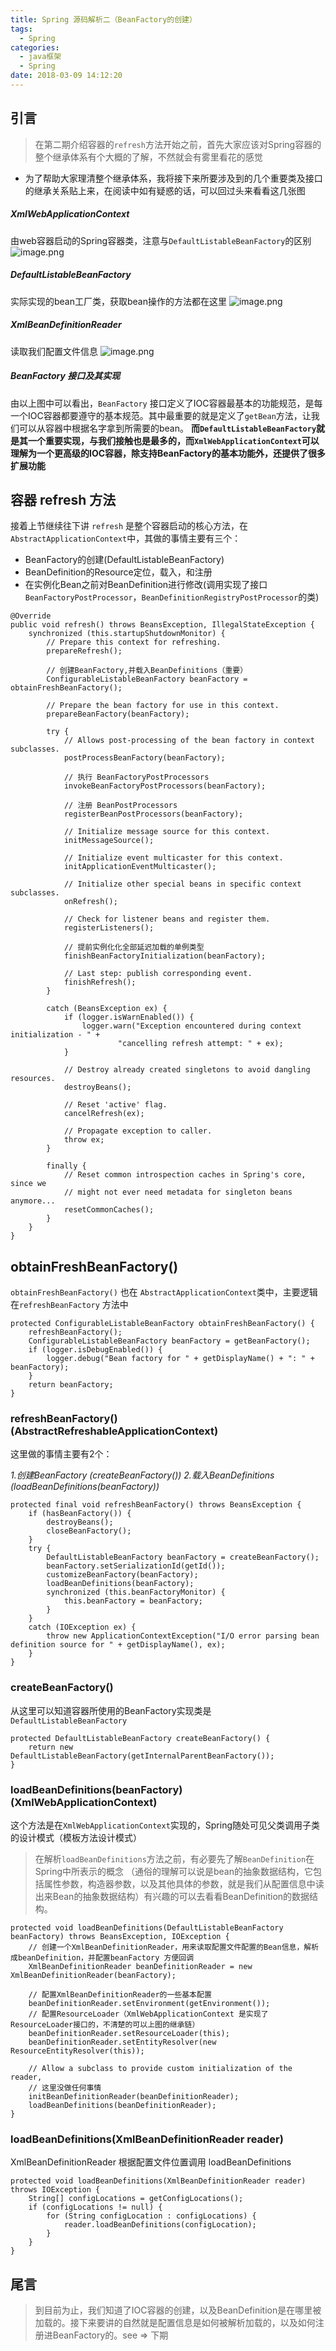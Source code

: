 ```yaml
---
title: Spring 源码解析二（BeanFactory的创建）
tags:
  - Spring
categories:
  - java框架
  - Spring
date: 2018-03-09 14:12:20
---
```



## 引言

> 在第二期介绍容器的`refresh`方法开始之前，首先大家应该对Spring容器的整个继承体系有个大概的了解，不然就会有雾里看花的感觉

* 为了帮助大家理清整个继承体系，我将接下来所要涉及到的几个重要类及接口的继承关系贴上来，在阅读中如有疑惑的话，可以回过头来看看这几张图

##### XmlWebApplicationContext
由web容器启动的Spring容器类，注意与`DefaultListableBeanFactory`的区别
![image.png](http://upload-images.jianshu.io/upload_images/2717496-d858bd2adb034202.png?imageMogr2/auto-orient/strip%7CimageView2/2/w/1240)


##### DefaultListableBeanFactory
实际实现的bean工厂类，获取bean操作的方法都在这里
![image.png](http://upload-images.jianshu.io/upload_images/2717496-79886eca0986f5d2.png?imageMogr2/auto-orient/strip%7CimageView2/2/w/1240)


##### XmlBeanDefinitionReader
读取我们配置文件信息
![image.png](http://upload-images.jianshu.io/upload_images/2717496-55584bcef001c6d8.png?imageMogr2/auto-orient/strip%7CimageView2/2/w/1240)



##### BeanFactory 接口及其实现

由以上图中可以看出，`BeanFactory` 接口定义了IOC容器最基本的功能规范，是每一个IOC容器都要遵守的基本规范。其中最重要的就是定义了`getBean`方法，让我们可以从容器中根据名字拿到所需要的bean。 **而`DefaultListableBeanFactory`就是其一个重要实现，与我们接触也是最多的，而`XmlWebApplicationContext`可以理解为一个更高级的IOC容器，除支持BeanFactory的基本功能外，还提供了很多扩展功能**

## 容器 refresh 方法

接着上节继续往下讲
`refresh` 是整个容器启动的核心方法，在`AbstractApplicationContext`中，其做的事情主要有三个：

* BeanFactory的创建(DefaultListableBeanFactory)
* BeanDefinition的Resource定位，载入，和注册
* 在实例化Bean之前对BeanDefinition进行修改(调用实现了接口`BeanFactoryPostProcessor`，`BeanDefinitionRegistryPostProcessor`的类)

```
@Override
public void refresh() throws BeansException, IllegalStateException {
	synchronized (this.startupShutdownMonitor) {
		// Prepare this context for refreshing.
		prepareRefresh();

		// 创建BeanFactory,并载入BeanDefinitions（重要）
		ConfigurableListableBeanFactory beanFactory = obtainFreshBeanFactory();

		// Prepare the bean factory for use in this context.
		prepareBeanFactory(beanFactory);

		try {
			// Allows post-processing of the bean factory in context subclasses.
			postProcessBeanFactory(beanFactory);

			// 执行 BeanFactoryPostProcessors
			invokeBeanFactoryPostProcessors(beanFactory);

			// 注册 BeanPostProcessors
			registerBeanPostProcessors(beanFactory);

			// Initialize message source for this context.
			initMessageSource();

			// Initialize event multicaster for this context.
			initApplicationEventMulticaster();

			// Initialize other special beans in specific context subclasses.
			onRefresh();

			// Check for listener beans and register them.
			registerListeners();

			// 提前实例化化全部延迟加载的单例类型
			finishBeanFactoryInitialization(beanFactory);

			// Last step: publish corresponding event.
			finishRefresh();
		}

		catch (BeansException ex) {
			if (logger.isWarnEnabled()) {
				logger.warn("Exception encountered during context initialization - " +
						"cancelling refresh attempt: " + ex);
			}

			// Destroy already created singletons to avoid dangling resources.
			destroyBeans();

			// Reset 'active' flag.
			cancelRefresh(ex);

			// Propagate exception to caller.
			throw ex;
		}

		finally {
			// Reset common introspection caches in Spring's core, since we
			// might not ever need metadata for singleton beans anymore...
			resetCommonCaches();
		}
	}
}
```
## obtainFreshBeanFactory()

`obtainFreshBeanFactory()` 也在 `AbstractApplicationContext`类中，主要逻辑在`refreshBeanFactory` 方法中

```
protected ConfigurableListableBeanFactory obtainFreshBeanFactory() {
	refreshBeanFactory();
	ConfigurableListableBeanFactory beanFactory = getBeanFactory();
	if (logger.isDebugEnabled()) {
		logger.debug("Bean factory for " + getDisplayName() + ": " + beanFactory);
	}
	return beanFactory;
}
```

### refreshBeanFactory() (AbstractRefreshableApplicationContext)

这里做的事情主要有2个：

*1.创建BeanFactory (createBeanFactory())*
*2.载入BeanDefinitions (loadBeanDefinitions(beanFactory))*

```
protected final void refreshBeanFactory() throws BeansException {
	if (hasBeanFactory()) {
		destroyBeans();
		closeBeanFactory();
	}
	try {
		DefaultListableBeanFactory beanFactory = createBeanFactory();
		beanFactory.setSerializationId(getId());
		customizeBeanFactory(beanFactory);
		loadBeanDefinitions(beanFactory);
		synchronized (this.beanFactoryMonitor) {
			this.beanFactory = beanFactory;
		}
	}
	catch (IOException ex) {
		throw new ApplicationContextException("I/O error parsing bean definition source for " + getDisplayName(), ex);
	}
}
```

### createBeanFactory()

从这里可以知道容器所使用的BeanFactory实现类是 `DefaultListableBeanFactory`
```
protected DefaultListableBeanFactory createBeanFactory() {
	return new DefaultListableBeanFactory(getInternalParentBeanFactory());
}
```

### loadBeanDefinitions(beanFactory)  (XmlWebApplicationContext)

这个方法是在`XmlWebApplicationContext`实现的，Spring随处可见父类调用子类的设计模式（模板方法设计模式）

> 在解析`loadBeanDefinitions`方法之前，有必要先了解`BeanDefinition`在Spring中所表示的概念 （通俗的理解可以说是bean的抽象数据结构，它包括属性参数，构造器参数，以及其他具体的参数，就是我们从配置信息中读出来Bean的抽象数据结构）有兴趣的可以去看看BeanDefinition的数据结构。

```
protected void loadBeanDefinitions(DefaultListableBeanFactory beanFactory) throws BeansException, IOException {
	// 创建一个XmlBeanDefinitionReader，用来读取配置文件配置的Bean信息，解析成beanDefinition，并配置beanFactory 方便回调
	XmlBeanDefinitionReader beanDefinitionReader = new XmlBeanDefinitionReader(beanFactory);

	// 配置XmlBeanDefinitionReader的一些基本配置
	beanDefinitionReader.setEnvironment(getEnvironment());
	// 配置ResourceLoader（XmlWebApplicationContext 是实现了ResourceLoader接口的，不清楚的可以上图的继承链）
	beanDefinitionReader.setResourceLoader(this);
	beanDefinitionReader.setEntityResolver(new ResourceEntityResolver(this));

	// Allow a subclass to provide custom initialization of the reader,
	// 这里没做任何事情
	initBeanDefinitionReader(beanDefinitionReader);
	loadBeanDefinitions(beanDefinitionReader);
}
```
### loadBeanDefinitions(XmlBeanDefinitionReader reader)
XmlBeanDefinitionReader 根据配置文件位置调用 loadBeanDefinitions
```
protected void loadBeanDefinitions(XmlBeanDefinitionReader reader) throws IOException {
	String[] configLocations = getConfigLocations();
	if (configLocations != null) {
		for (String configLocation : configLocations) {
			reader.loadBeanDefinitions(configLocation);
		}
	}
}
```

## 尾言

> 到目前为止，我们知道了IOC容器的创建，以及BeanDefinition是在哪里被加载的。接下来要讲的自然就是配置信息是如何被解析加载的，以及如何注册进BeanFactory的。see => 下期
